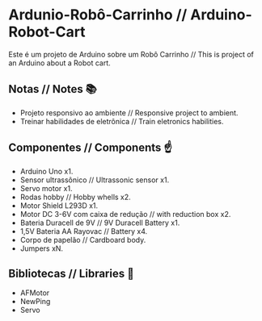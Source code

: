 # Ardunio-Robô-Carrinho // Arduino-Robot-Cart

Este é um projeto de Arduino sobre um Robô Carrinho // This is project of an Arduino about a Robot cart.

## Notas // Notes :books:
- Projeto responsivo ao ambiente // Responsive project to ambient.
- Treinar habilidades de eletrônica // Train eletronics habilities.

## Componentes // Components :point_up:
- Arduino Uno x1.
- Sensor ultrassônico // Ultrassonic sensor x1.
- Servo motor x1.
- Rodas hobby // Hobby whells x2.
- Motor Shield L293D x1.
- Motor DC 3-6V com caixa de redução // with reduction box x2.
- Bateria Duracell de 9V // 9V Duracell Battery x1.
- 1,5V Bateria AA Rayovac // Battery x4.
- Corpo de papelão // Cardboard body.
- Jumpers xN.

## Bibliotecas // Libraries :bookmark_tabs:
- AFMotor
- NewPing
- Servo